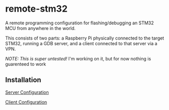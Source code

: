 # remote-stm32 #

A remote programming configuration for flashing/debugging an STM32 MCU from anywhere in the world.

This consists of two parts: a Raspberry Pi physically connected to the target STM32, running a GDB server, and a client connected to that server via a VPN.

*NOTE: This is super untested!* 
I'm working on it, but for now nothing is guarenteed to work

## Installation ##

[Server Configuration](server.md)

[Client Configuration](client.md)
